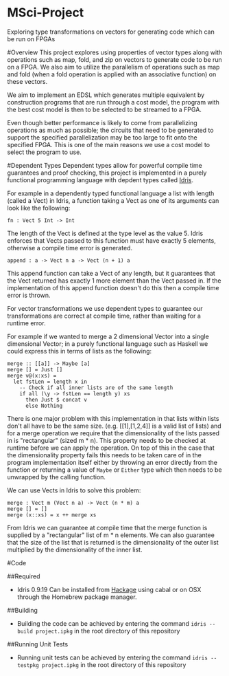 # MSci-Project
Exploring type transformations on vectors for generating code which can be run on FPGAs

#Overview
This project explores using properties of vector types along with operations such as map, fold, and zip
on vectors to generate code to be run on a FPGA. We also aim to utilize the parallelism of operations
such as map and fold (when a fold operation is applied with an associative function) on these vectors.

We aim to implement an EDSL which generates multiple equivalent by construction programs that are run through
a cost model, the program with the best cost model is then to be selected to be streamed to a FPGA.

Even though better performance is likely to come from parallelizing operations as much as possible; the
circuits that need to be generated to support the specified parallelization may be too large to 
fit onto the specified FPGA. This is one of the main reasons we use a cost model to select the
program to use.

#Dependent Types
Dependent types allow for powerful compile time guarantees and proof checking, this project is implemented 
in a purely functional programming language with depdent types called [Idris](http://www.idris-lang.org/).

For example in a dependently typed functional language a list with length (called a Vect) in Idris, a function
taking a Vect as one of its arguments can look like the following:

```{Idris}
fn : Vect 5 Int -> Int
```
The length of the Vect is defined at the type level as the value 5. Idris enforces that Vects passed to this function 
must have exactly 5 elements, otherwise a compile time error is generated.  


```{Idris}
append : a -> Vect n a -> Vect (n + 1) a
```

This append function can take a Vect of any length, but it guarantees that the Vect returned has exactly
1 more element than the Vect passed in. If the implementation of this append function doesn't do this
then a compile time error is thrown. 

For vector transformations we use dependent types to guarantee our transformations are correct at compile time, rather
than waiting for a runtime error.

For example if we wanted to merge a 2 dimensional Vector into a single dimensional Vector; in a purely 
functional language such as Haskell we could express this in terms of lists as the following:

```{Haskell}
merge :: [[a]] -> Maybe [a]
merge [] = Just []
merge v@(x:xs) = 
  let fstLen = length x in
    -- Check if all inner lists are of the same length
    if all (\y -> fstLen == length y) xs
      then Just $ concat v 
      else Nothing
```
There is one major problem with this implementation in that lists within lists don't all have to be
the same size. (e.g. [[1],[1,2,4]] is a valid list of lists) and for a merge operation we require that the dimensionality of the lists
passed in is "rectangular" (sized m * n). This property needs to be checked at runtime before we can apply
the operation. On top of this in the case that the dimensionality property fails this needs to be taken care of in the 
program implementation itself either by throwing an error directly from the function or returning a value of 
`Maybe` or `Either` type which then needs to be unwrapped by the calling function. 


We can use Vects in Idris to solve this problem:

```{Idris}
merge : Vect m (Vect n a) -> Vect (n * m) a
merge [] = []
merge (x::xs) = x ++ merge xs
```

From Idris we can guarantee at compile time that the merge function is supplied by a "rectangular" list of m * n elements.
We can also guarantee that the size of the list that is returned is the dimensionality of the outer list
multiplied by the dimensionality of the inner list.


#Code

##Required
- Idris 0.9.19 Can be installed from [Hackage](https://hackage.haskell.org/package/idris-0.9.19) using cabal or
  on OSX through the Homebrew package manager.

##Building
- Building the code can be achieved by entering the command `idris --build project.ipkg` in the root directory
  of this repository
  
##Running Unit Tests
- Running unit tests can be achieved by entering the command `idris --testpkg project.ipkg` in the root directory
  of this repository
